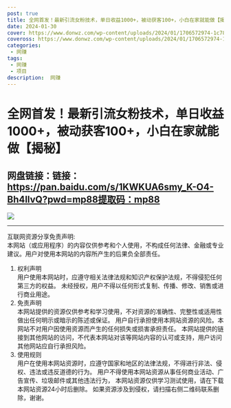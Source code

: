 ```yaml
---
post: true
title: 全网首发！最新引流女粉技术，单日收益1000+，被动获客100+，小白在家就能做【揭秘】
date: 2024-01-30
cover: https://www.donwz.com/wp-content/uploads/2024/01/1706572974-1c78ef6d13336aa.jpg
coveross: https://www.donwz.com/wp-content/uploads/2024/01/1706572974-1c78ef6d13336aa.jpg
categories:
 - 网赚
tags:
 - 网赚
 - 项目
description:  网赚
---
```

# 全网首发！最新引流女粉技术，单日收益1000+，被动获客100+，小白在家就能做【揭秘】

## 网盘链接：链接：https://pan.baidu.com/s/1KWKUA6smy_K-O4-Bh4IlvQ?pwd=mp88提取码：mp88  

![](https://www.donwz.com/wp-content/uploads/2024/01/1706572974-1c78ef6d13336aa.jpg)

---
互联网资源分享免责声明:  
本网站（或应用程序）的内容仅供参考和个人使用，不构成任何法律、金融或专业建议。用户对使用本网站的内容所产生的后果负全部责任。
1. 权利声明  
用户使用本网站时，应遵守相关法律法规和知识产权保护法规，不得侵犯任何第三方的权益。
未经授权，用户不得以任何形式复制、传播、修改、销售或进行商业用途。
2. 免责声明  
本网站提供的资源仅供参考和学习使用，不对资源的准确性、完整性或适用性做出任何明示或暗示的陈述或保证。
用户自行承担使用本网站资源的风险。本网站不对用户因使用资源而产生的任何损失或损害承担责任。
本网站提供的链接到其他网站的访问，不代表本网站对该等网站内容的认可或支持，用户访问其他网站应自行承担风险。
3. 使用规则  
用户在使用本网站资源时，应遵守国家和地区的法律法规，不得进行非法、侵权、违法或违反道德的行为。
用户不得使用本网站资源从事任何商业活动、广告宣传、垃圾邮件或其他违法行为，
本网站资源仅供学习测试使用，请在下载本网站资源24小时后删除。
如果资源涉及到侵权，请扫描右侧二维码联系删除，谢谢。
